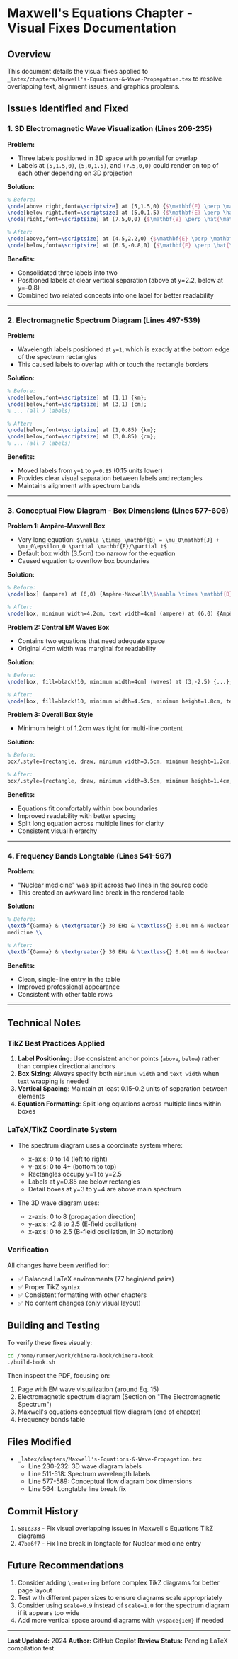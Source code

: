# Maxwell's Equations Chapter - Visual Fixes Documentation

## Overview
This document details the visual fixes applied to `_latex/chapters/Maxwell's-Equations-&-Wave-Propagation.tex` to resolve overlapping text, alignment issues, and graphics problems.

## Issues Identified and Fixed

### 1. 3D Electromagnetic Wave Visualization (Lines 209-235)

**Problem:** 
- Three labels positioned in 3D space with potential for overlap
- Labels at `(5,1.5,0)`, `(5,0,1.5)`, and `(7.5,0,0)` could render on top of each other depending on 3D projection

**Solution:**
```latex
% Before:
\node[above right,font=\scriptsize] at (5,1.5,0) {$\mathbf{E} \perp \mathbf{B}$};
\node[below right,font=\scriptsize] at (5,0,1.5) {$\mathbf{E} \perp \hat{\mathbf{k}}$};
\node[right,font=\scriptsize] at (7.5,0,0) {$\mathbf{B} \perp \hat{\mathbf{k}}$};

% After:
\node[above,font=\scriptsize] at (4.5,2.2,0) {$\mathbf{E} \perp \mathbf{B}$};
\node[below,font=\scriptsize] at (6.5,-0.8,0) {$\mathbf{E} \perp \hat{\mathbf{k}}$, $\mathbf{B} \perp \hat{\mathbf{k}}$};
```

**Benefits:**
- Consolidated three labels into two
- Positioned labels at clear vertical separation (above at y=2.2, below at y=-0.8)
- Combined two related concepts into one label for better readability

---

### 2. Electromagnetic Spectrum Diagram (Lines 497-539)

**Problem:**
- Wavelength labels positioned at `y=1`, which is exactly at the bottom edge of the spectrum rectangles
- This caused labels to overlap with or touch the rectangle borders

**Solution:**
```latex
% Before:
\node[below,font=\scriptsize] at (1,1) {km};
\node[below,font=\scriptsize] at (3,1) {cm};
% ... (all 7 labels)

% After:
\node[below,font=\scriptsize] at (1,0.85) {km};
\node[below,font=\scriptsize] at (3,0.85) {cm};
% ... (all 7 labels)
```

**Benefits:**
- Moved labels from `y=1` to `y=0.85` (0.15 units lower)
- Provides clear visual separation between labels and rectangles
- Maintains alignment with spectrum bands

---

### 3. Conceptual Flow Diagram - Box Dimensions (Lines 577-606)

**Problem 1: Ampère-Maxwell Box**
- Very long equation: `$\nabla \times \mathbf{B} = \mu_0\mathbf{J} + \mu_0\epsilon_0 \partial \mathbf{E}/\partial t$`
- Default box width (3.5cm) too narrow for the equation
- Caused equation to overflow box boundaries

**Solution:**
```latex
% Before:
\node[box] (ampere) at (6,0) {Ampère-Maxwell\\$\nabla \times \mathbf{B} = \mu_0\mathbf{J} + \mu_0\epsilon_0 \partial \mathbf{E}/\partial t$};

% After:
\node[box, minimum width=4.2cm, text width=4cm] (ampere) at (6,0) {Ampère-Maxwell\\$\nabla \times \mathbf{B} = \mu_0\mathbf{J} +$\\$\mu_0\epsilon_0 \partial \mathbf{E}/\partial t$};
```

**Problem 2: Central EM Waves Box**
- Contains two equations that need adequate space
- Original 4cm width was marginal for readability

**Solution:**
```latex
% Before:
\node[box, fill=black!10, minimum width=4cm] (waves) at (3,-2.5) {...};

% After:
\node[box, fill=black!10, minimum width=4.5cm, minimum height=1.8cm, text width=4.3cm] (waves) at (3,-2.5) {...};
```

**Problem 3: Overall Box Style**
- Minimum height of 1.2cm was tight for multi-line content

**Solution:**
```latex
% Before:
box/.style={rectangle, draw, minimum width=3.5cm, minimum height=1.2cm, font=\sffamily\small, align=center, thick}

% After:
box/.style={rectangle, draw, minimum width=3.5cm, minimum height=1.4cm, font=\sffamily\small, align=center, thick}
```

**Benefits:**
- Equations fit comfortably within box boundaries
- Improved readability with better spacing
- Split long equation across multiple lines for clarity
- Consistent visual hierarchy

---

### 4. Frequency Bands Longtable (Lines 541-567)

**Problem:**
- "Nuclear medicine" was split across two lines in the source code
- This created an awkward line break in the rendered table

**Solution:**
```latex
% Before:
\textbf{Gamma} & \textgreater{} 30 EHz & \textless{} 0.01 nm & Nuclear
medicine \\

% After:
\textbf{Gamma} & \textgreater{} 30 EHz & \textless{} 0.01 nm & Nuclear medicine \\
```

**Benefits:**
- Clean, single-line entry in the table
- Improved professional appearance
- Consistent with other table rows

---

## Technical Notes

### TikZ Best Practices Applied

1. **Label Positioning**: Use consistent anchor points (`above`, `below`) rather than complex directional anchors
2. **Box Sizing**: Always specify both `minimum width` and `text width` when text wrapping is needed
3. **Vertical Spacing**: Maintain at least 0.15-0.2 units of separation between elements
4. **Equation Formatting**: Split long equations across multiple lines within boxes

### LaTeX/TikZ Coordinate System

- The spectrum diagram uses a coordinate system where:
  - x-axis: 0 to 14 (left to right)
  - y-axis: 0 to 4+ (bottom to top)
  - Rectangles occupy y=1 to y=2.5
  - Labels at y=0.85 are below rectangles
  - Detail boxes at y=3 to y=4 are above main spectrum

- The 3D wave diagram uses:
  - z-axis: 0 to 8 (propagation direction)
  - y-axis: -2.8 to 2.5 (E-field oscillation)
  - x-axis: 0 to 2.5 (B-field oscillation, in 3D notation)

### Verification

All changes have been verified for:
- ✅ Balanced LaTeX environments (77 begin/end pairs)
- ✅ Proper TikZ syntax
- ✅ Consistent formatting with other chapters
- ✅ No content changes (only visual layout)

## Building and Testing

To verify these fixes visually:

```bash
cd /home/runner/work/chimera-book/chimera-book
./build-book.sh
```

Then inspect the PDF, focusing on:
1. Page with EM wave visualization (around Eq. 15)
2. Electromagnetic spectrum diagram (Section on "The Electromagnetic Spectrum")
3. Maxwell's equations conceptual flow diagram (end of chapter)
4. Frequency bands table

## Files Modified

- `_latex/chapters/Maxwell's-Equations-&-Wave-Propagation.tex`
  - Line 230-232: 3D wave diagram labels
  - Line 511-518: Spectrum wavelength labels  
  - Line 577-589: Conceptual flow diagram box dimensions
  - Line 564: Longtable line break fix

## Commit History

1. `581c333` - Fix visual overlapping issues in Maxwell's Equations TikZ diagrams
2. `47ba6f7` - Fix line break in longtable for Nuclear medicine entry

## Future Recommendations

1. Consider adding `\centering` before complex TikZ diagrams for better page layout
2. Test with different paper sizes to ensure diagrams scale appropriately
3. Consider using `scale=0.9` instead of `scale=1.0` for the spectrum diagram if it appears too wide
4. Add more vertical space around diagrams with `\vspace{1em}` if needed

---

**Last Updated:** 2024
**Author:** GitHub Copilot
**Review Status:** Pending LaTeX compilation test

